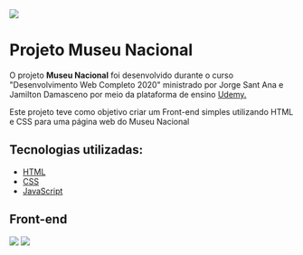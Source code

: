 
<img src="imagens/logo.PNG">
<h1>Projeto Museu Nacional</h1>
<p>O projeto <strong>Museu Nacional</strong> foi desenvolvido durante o curso "Desenvolvimento Web Completo 2020" ministrado por  Jorge Sant Ana e Jamilton Damasceno por meio da plataforma de ensino <a href ="https://www.udemy.com/">Udemy.<a></p>
<p>Este projeto teve como objetivo criar um Front-end simples utilizando HTML e CSS para uma página web do Museu Nacional</p>

## Tecnologias utilizadas:

  - [HTML](https://www.w3schools.com/html/default.asp)
  - [CSS](https://www.w3schools.com/css/)
  - [JavaScript](https://www.w3schools.com/js/)

## Front-end

<img src="imagens/Captura1.PNG">
<img src="imagens/Captura2.PNG">





